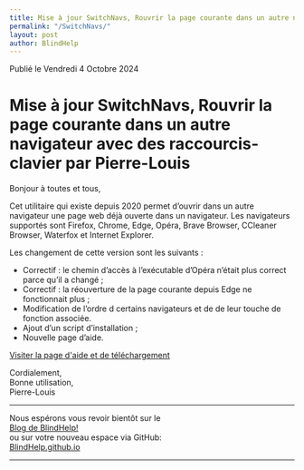```yaml
--- 
title: Mise à jour SwitchNavs, Rouvrir la page courante dans un autre navigateur avec des raccourcis-clavier par Pierre-Louis
permalink: "/SwitchNavs/"
layout: post
author: BlindHelp
---
```


<footer> Publié le Vendredi 4 Octobre 2024</footer>


# Mise à jour SwitchNavs, Rouvrir la page courante dans un autre navigateur avec des raccourcis-clavier par Pierre-Louis

Bonjour à toutes et tous,    

Cet utilitaire qui existe depuis 2020 permet d’ouvrir dans un autre navigateur une page web déjà ouverte dans un navigateur. Les navigateurs supportés sont Firefox, Chrome, Edge, Opéra, Brave Browser, CCleaner Browser, Waterfox et Internet Explorer.

Les changement de cette version sont les suivants :

* Correctif : le chemin d’accès à l’exécutable d’Opéra n’était plus correct parce qu’il a changé ;
* Correctif : la réouverture de la page courante depuis Edge ne fonctionnait plus ; 
* Modification de l’ordre d certains navigateurs et de de leur touche de fonction associée.
* Ajout d’un script d’installation ;
* Nouvelle page d’aide.

[Visiter la page d'aide et de téléchargement](https://www.rptools.org/access/?p=switchnavs)

Cordialement,    
Bonne utilisation,    
Pierre-Louis    

---

Nous espérons vous revoir bientôt sur le      
[Blog de BlindHelp!](http://blindhelp.blogspot.fr/)                    
ou sur  votre nouveau espace via GitHub:                     
[BlindHelp.github.io](https://blindhelp.github.io)                    

---